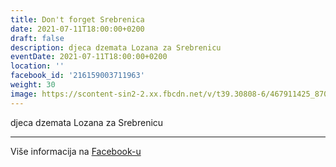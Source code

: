 ```yaml
---
title: Don't forget Srebrenica
date: 2021-07-11T18:00:00+0200
draft: false
description: djeca dzemata Lozana za Srebrenicu
eventDate: 2021-07-11T18:00:00+0200
location: ''
facebook_id: '216159003711963'
weight: 30
image: https://scontent-sin2-2.xx.fbcdn.net/v/t39.30808-6/467911425_8702124949883247_8451066247417132989_n.jpg?_nc_cat=103&ccb=1-7&_nc_sid=9e60e4&_nc_ohc=PnLpNOSXPrMQ7kNvwHozVFx&_nc_oc=AdlcCMBN19Gg1moBVAIoihrqdJBQ6PZjftyzAn5-cM1jAlssxUZfhZhd9KgFYns6rVs&_nc_zt=23&_nc_ht=scontent-sin2-2.xx&edm=ABTKTjYEAAAA&_nc_gid=_mepJDxp3zCY3RoZDHbckA&oh=00_AfY5L8V_lBFwLFnanMHEU3OpwSS5vrG5Fml2hLuLmHQn2Q&oe=68BEB699
---
```


djeca dzemata Lozana za Srebrenicu

---

Više informacija na [Facebook-u](https://facebook.com/events/216159003711963)